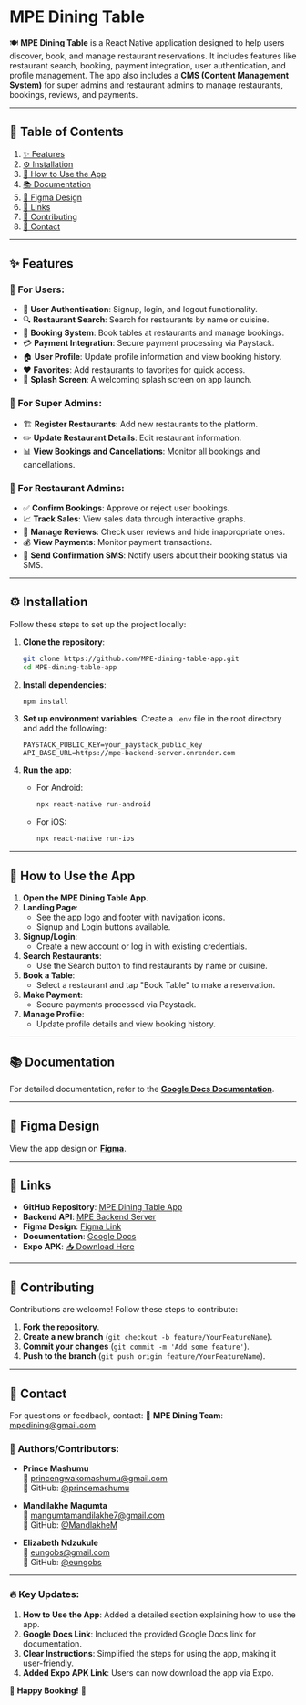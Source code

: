 # MPE Dining Table

🍽️ **MPE Dining Table** is a React Native application designed to help users discover, book, and manage restaurant reservations. It includes features like restaurant search, booking, payment integration, user authentication, and profile management. The app also includes a **CMS (Content Management System)** for super admins and restaurant admins to manage restaurants, bookings, reviews, and payments.

---

## 📌 Table of Contents
1. [✨ Features](#features)
2. [⚙️ Installation](#installation)
3. [📖 How to Use the App](#how-to-use-the-app)
4. [📚 Documentation](#documentation)
5. [🎨 Figma Design](#figma-design)
6. [🔗 Links](#links)
7. [🤝 Contributing](#contributing)
8. [📩 Contact](#contact)

---

## ✨ Features
### 👤 For Users:
- 🔑 **User Authentication**: Signup, login, and logout functionality.
- 🔍 **Restaurant Search**: Search for restaurants by name or cuisine.
- 📅 **Booking System**: Book tables at restaurants and manage bookings.
- 💳 **Payment Integration**: Secure payment processing via Paystack.
- 🏠 **User Profile**: Update profile information and view booking history.
- ❤️ **Favorites**: Add restaurants to favorites for quick access.
- 🚀 **Splash Screen**: A welcoming splash screen on app launch.

### 🏢 For Super Admins:
- 🏗️ **Register Restaurants**: Add new restaurants to the platform.
- ✏️ **Update Restaurant Details**: Edit restaurant information.
- 📊 **View Bookings and Cancellations**: Monitor all bookings and cancellations.

### 📌 For Restaurant Admins:
- ✅ **Confirm Bookings**: Approve or reject user bookings.
- 📈 **Track Sales**: View sales data through interactive graphs.
- 📝 **Manage Reviews**: Check user reviews and hide inappropriate ones.
- 💰 **View Payments**: Monitor payment transactions.
- 📩 **Send Confirmation SMS**: Notify users about their booking status via SMS.

---

## ⚙️ Installation
Follow these steps to set up the project locally:

1. **Clone the repository**:

   ```bash
   git clone https://github.com/MPE-dining-table-app.git
   cd MPE-dining-table-app
   ```

2. **Install dependencies**:
   ```bash
   npm install
   ```

3. **Set up environment variables**:
   Create a `.env` file in the root directory and add the following:
   ```env
   PAYSTACK_PUBLIC_KEY=your_paystack_public_key
   API_BASE_URL=https://mpe-backend-server.onrender.com
   ```

4. **Run the app**:
   - For Android:
     ```bash
     npx react-native run-android
     ```
   - For iOS:
     ```bash
     npx react-native run-ios
     ```

---

## 📖 How to Use the App
1. **Open the MPE Dining Table App**.
2. **Landing Page**:
   - See the app logo and footer with navigation icons.
   - Signup and Login buttons available.
3. **Signup/Login**:
   - Create a new account or log in with existing credentials.
4. **Search Restaurants**:
   - Use the Search button to find restaurants by name or cuisine.
5. **Book a Table**:
   - Select a restaurant and tap "Book Table" to make a reservation.
6. **Make Payment**:
   - Secure payments processed via Paystack.
7. **Manage Profile**:
   - Update profile details and view booking history.

---

## 📚 Documentation
For detailed documentation, refer to the **[Google Docs Documentation](https://docs.google.com/document/d/1g-jU-qC4EQvl4Z7UGiayujZsWsVuFa0D1QNtMVciFGI/edit?usp=sharing)**.

---

## 🎨 Figma Design
View the app design on **[Figma](https://www.figma.com/design/xUutUFCCUNBT51Vapqouur/Untitled?node-id=0-1&t=G3BqT32EvOuVaIuN-1)**.

---

## 🔗 Links
- **GitHub Repository**: [MPE Dining Table App](https://github.com/MPE-dining-table-app)
- **Backend API**: [MPE Backend Server](https://mpe-backend-server.onrender.com)
- **Figma Design**: [Figma Link](https://www.figma.com/design/xUutUFCCUNBT51Vapqouur/Untitled?node-id=0-1&t=G3BqT32EvOuVaIuN-1)
- **Documentation**: [Google Docs](https://docs.google.com/document/d/1g-jU-qC4EQvl4Z7UGiayujZsWsVuFa0D1QNtMVciFGI/edit?usp=sharing)
- **Expo APK**: [📥 Download Here](https://expo.dev/accounts/mandilakhem/projects/mpe-dining/builds/425230b5-85b8-42e6-b5ae-724d7422dbb3)

---

## 🤝 Contributing
Contributions are welcome! Follow these steps to contribute:

1. **Fork the repository**.
2. **Create a new branch** (`git checkout -b feature/YourFeatureName`).
3. **Commit your changes** (`git commit -m 'Add some feature'`).
4. **Push to the branch** (`git push origin feature/YourFeatureName`).

---

## 📩 Contact
For questions or feedback, contact:
📧 **MPE Dining Team**: mpedining@gmail.com

### 👥 Authors/Contributors:
- **Prince Mashumu**  
  📧 princengwakomashumu@gmail.com  
  🐙 GitHub: [@princemashumu](https://github.com/princemashumu)  

- **Mandilakhe Magumta**  
  📧 mangumtamandilakhe7@gmail.com  
  🐙 GitHub: [@MandlakheM](https://github.com/MandlakheM)  

- **Elizabeth Ndzukule**  
  📧 eungobs@gmail.com  
  🐙 GitHub: [@eungobs](https://github.com/eungobs)  

---

### 🔥 Key Updates:
1. **How to Use the App**: Added a detailed section explaining how to use the app.
2. **Google Docs Link**: Included the provided Google Docs link for documentation.
3. **Clear Instructions**: Simplified the steps for using the app, making it user-friendly.
4. **Added Expo APK Link**: Users can now download the app via Expo.

🚀 **Happy Booking!** 🎉


